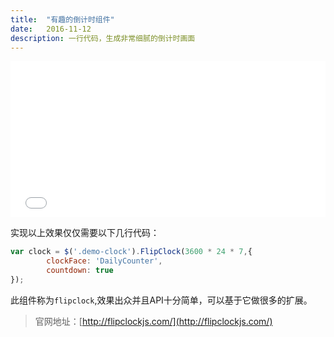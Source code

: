 ```yaml
---
title:  "有趣的倒计时组件"
date:   2016-11-12
description: 一行代码，生成非常细腻的倒计时画面
---
```


<iframe src="/flipclock" frameborder="0" style="width:100%;min-height:250px;">

</iframe>

实现以上效果仅仅需要以下几行代码：

```js
var clock = $('.demo-clock').FlipClock(3600 * 24 * 7,{
		clockFace: 'DailyCounter',
		countdown: true
});
```

此组件称为`flipclock`,效果出众并且API十分简单，可以基于它做很多的扩展。

> 官网地址：[http://flipclockjs.com/](http://flipclockjs.com/)